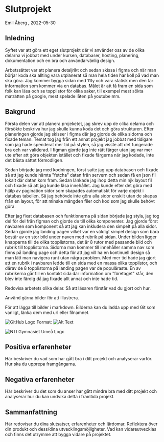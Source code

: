 # Slutprojekt

Emil Åberg , 2022-05-30

## Inledning
Syftet var att göra ett eget slutprojekt där vi använder oss av de olika delarna vi jobbat med under kursen, databaser, hosting, planering, dokumentation och en bra och användarvänlig design.

Arbetssättet var att planera detaljrikt och sedan skissa i figma och när man börjar koda ska allting vara utplanerat så man hela tiden har koll på vad man ska göra. Jag kommer bygga sidan med 11ty och vara statisk men den tar information som kommer via en databas. Målet är att få fram en sida som folk kan läsa och se topplistor för olika saker, till exempel mest sökta maträtten på google, mest spelade låten på youtube mm.

## Bakgrund
Första delen var att planera projeketet, jag skrev upp de olika delarna och försökte beskriva hur jag skulle kunna koda det och göra strukturen. Efter planeringen gjorde jag skisser i figma där jag gjorde de olika sidorna och fixade teman. Temat tog jag från ett annat projekt jag jobbat med tidigare som jag hade spenderat mer tid på stylen, så jag visste att det fungerade bra och var validerad. I figman gjorde jag inte rätt färger utan jag var mer ute efter att göra objekten istället och fixade färgerna när jag kodade, inte det bästa sättet förmodligen. 

Sedan började jag med kodningen, först satte jag upp databasen och fixade så att jag kunde hämta "fetcha" datan från servern och sedan få en json fil lokalt där datan kom fram. Sedan länkade jag ihop detta min njk layout fil och fixade så att jag kunde läsa innehållet. Jag kunde efter det göra med hjälp av pagination sidor som skapades automatiskt för varje objekt i databas tabellen. Så jag behövde inte göra alla sidor enskilt utan de skapas från en layout, för att minska mängden filer och kod som jag skulle behövt göra. 

Efter jag fixat databasen och funktionerna på sidan började jag styla, jag tog del för del från figman och gjorde de till olika komponenter. Jag gjorde först navbaren som komponent så att jag kan inkludera den simpelt på alla sidor. Sedan gjorde jag landing pagen vilket var en väldigt simpel design som bara består av en stor bild under naven med rubrik på sidan. Under bilden ligger knapparna till de olika topplistorna, det är 8 rutor med passande bild och rubrik till topplistorna. Sidorna man kommer till innehåller samma nav som finns på landing page och detta för att jag vill ha en kontinuell design så man lätt man navigera runt utan några problem. Med mer tid hade jag gjort att en rubrik i navbaren ledde till en sida med en massa olika topplistor, och därav de 8 topplistorna på landing pagen var de populäraste.  En av rubrikerna går till en kontakt sida där information om "företaget" står, den blev inte färdig då jag fixade allt annat och inte hade tid. 

Redovisa arbetets olika delar. Så att läsaren förstår vad du gjort och hur.

Använd gärna bilder för att illustrera.

För att lägga till bilder i markdown. Bilderna kan du ladda upp med Git som vanligt, länka dem med url eller filnamnet.

![GitHub Logo](/images/logo.png)
Format: ![Alt Text](url)


![NTI Gymnasiet Umeå Logo](https://raw.githubusercontent.com/jensnti/Webbprojekt/master/mallar/nti_logo_white_umea.svg)

## Positiva erfarenheter

Här beskriver du vad som har gått bra i ditt projekt och analyserar varför. Hur ska du upprepa framgångarna.

## Negativa erfarenheter

Här beskriver du det som du anser har gått mindre bra med ditt projekt och analyserar hur du kan undvika detta i framtida projekt.

## Sammanfattning

Här redovisar du dina slutsatser, erfarenheter och lärdomar. Reflektera över din produkt och dess/dina utvecklingsmöjligheter.
Vad kan vidareutvecklas och finns det utrymme att bygga vidare på projektet.